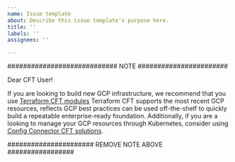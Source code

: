 ```yaml
---
name: Issue template
about: Describe this issue template's purpose here.
title: ''
labels: ''
assignees: ''

---
```


############################ NOTE #######################

Dear CFT User! 

If you are looking to build new GCP infrastructure, we recommend that you use [Terraform CFT modules](https://github.com/GoogleCloudPlatform/cloud-foundation-toolkit/blob/master/docs/terraform.md)
Terraform CFT supports the most recent GCP resources, reflects GCP best practices can be used off-the-shelf to quickly build a repeatable enterprise-ready foundation.
Additionally, if you are a looking to manage your GCP resources through Kubernetes, consider using [Config Connector CFT solutions](https://github.com/GoogleCloudPlatform/cloud-foundation-toolkit/tree/master/config-connector/solutions).


###################### REMOVE NOTE ABOVE #################
